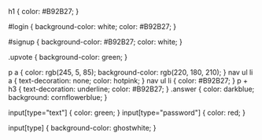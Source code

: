 h1 {
    color: #B92B27;
}

#login {
    background-color: white;
    color: #B92B27;
}

#signup {
    background-color:  #B92B27;
    color: white;
}

.upvote {
    background-color: green;
}

p a {
    color: rgb(245, 5, 85);
background-color: rgb(220, 180, 210);
}
 nav ul li a {
    text-decoration: none;
    color: hotpink;
 }
 nav ul li {
    color: #B92B27;
 }
 p + h3 {
    text-decoration: underline;
    color: #B92B27;
 }
.answer {
    color: darkblue;
    background: cornflowerblue;
}

input[type="text"] {
    color: green;
}
input[type="password"] {
    color: red;
}

input[type] {
    background-color: ghostwhite;
}
